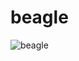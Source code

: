 # beagle

![beagle](https://cloud.githubusercontent.com/assets/9220038/25032366/612899fa-2088-11e7-875b-ddb287952db8.jpg)
